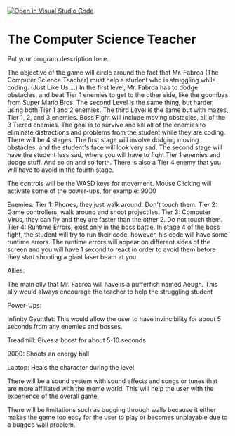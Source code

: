[![Open in Visual Studio Code](https://classroom.github.com/assets/open-in-vscode-f059dc9a6f8d3a56e377f745f24479a46679e63a5d9fe6f495e02850cd0d8118.svg)](https://classroom.github.com/online_ide?assignment_repo_id=6696048&assignment_repo_type=AssignmentRepo)
# The Computer Science Teacher



Put your program description here.

The objective of the game will circle around the fact that Mr. Fabroa (The Computer Science Teacher) must help a student who is struggling while coding. (Just Like Us....)
In the first level, Mr. Fabroa has to dodge obstacles, and beat Tier 1 enemies to get to the other side, like the goombas from Super Mario Bros.
The second Level is the same thing, but harder, using both Tier 1 and 2 enemies.
The third Level is the same but with mazes, Tier 1, 2, and 3 enemies.
Boss Fight will include moving obstacles, all of the 3 Tiered enemies. The goal is to survive and kill all of the enemies to eliminate distractions and problems from the student while they are coding. There will be 4 stages. The first stage will involve dodging moving obstacles, and the student's face will look very sad. The second stage will have the student less sad, where you will have to fight Tier 1 enemies and dodge stuff. And so on and so forth. There is also a Tier 4 enemy that you will have to avoid in the fourth stage.

The controls will be the WASD keys for movement. 
Mouse Clicking will activate some of the power-ups, for example: 9000


Enemies: 
Tier 1: Phones, they just walk around. Don't touch them.
Tier 2: Game controllers, walk around and shoot projectiles.
Tier 3: Computer Virus, they can fly and they are faster than the other 2. Do not touch them.
Tier 4: Runtime Errors, exist only in the boss battle. In stage 4 of the boss fight, the student will try to run their code, however, his code will have some runtime errors. The runtime errors will appear on different sides of the screen and you will have 1 second to react in order to avoid them before they start shooting a giant laser beam at you.

Allies:

The main ally that Mr. Fabroa will have is a pufferfish named Aeugh. This ally would always encourage the teacher to help the struggling student

Power-Ups:

Infinity Gauntlet:  This would allow the user to have invincibility for about 5 seconds from any enemies and bosses.

Treadmill: Gives a boost for about 5-10 seconds 

9000: Shoots an energy ball 

Laptop: Heals the character during the level


There will be a sound system with sound effects and songs or tunes that are more affiliated with the meme world. This will help the user with the experience of the overall game.


There will be limitations such as bugging through walls because it either makes the game too easy for the user to play or becomes unplayable due to a bugged wall problem.